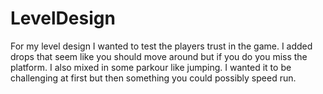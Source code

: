 # LevelDesign
 For my level design I wanted to test the players trust in the game. I added drops that seem like you should move around but if you do you miss the platform. I also mixed in some parkour like jumping. I wanted it to be challenging at first but then something you could possibly speed run.
